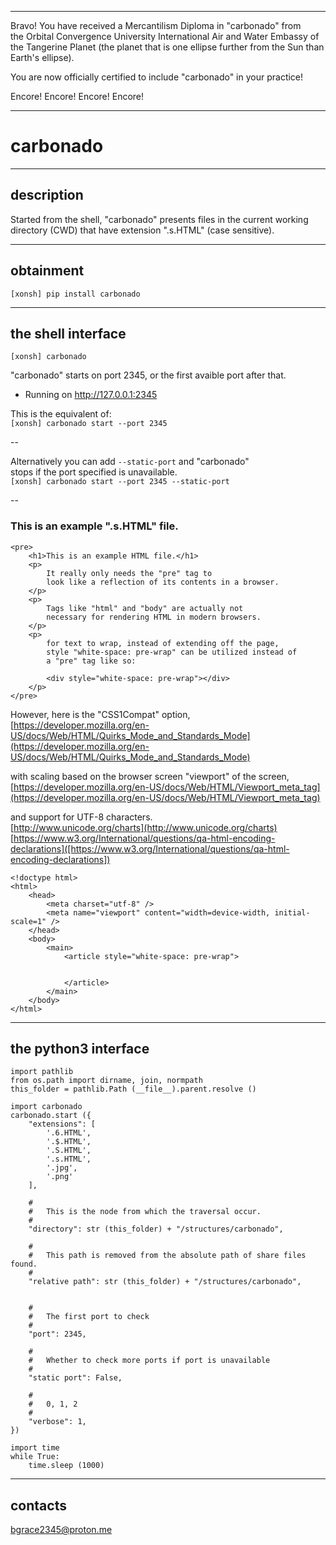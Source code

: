 


******

Bravo!  You have received a Mercantilism Diploma in "carbonado" from   
the Orbital Convergence University International Air and Water 
Embassy of the Tangerine Planet (the planet that is one ellipse further from
the Sun than Earth's ellipse).

You are now officially certified to include "carbonado" in your practice!

Encore! Encore! Encore! Encore!

******


# carbonado

---

## description
Started from the shell, "carbonado" presents files in the current working directory (CWD) that have extension ".s.HTML" (case sensitive).

---		
		
## obtainment
`[xonsh] pip install carbonado`

---


## the shell interface
`[xonsh] carbonado`

"carbonado" starts on port 2345, or the first avaible port after that.  
 * Running on http://127.0.0.1:2345  

This is the equivalent of:   
`[xonsh] carbonado start --port 2345`   

--
  
Alternatively you can add `--static-port` and "carbonado"   
stops if the port specified is unavailable.  
`[xonsh] carbonado start --port 2345 --static-port`   

--

### This is an example ".s.HTML" file.


```
<pre>
	<h1>This is an example HTML file.</h1>
	<p>
		It really only needs the "pre" tag to    
		look like a reflection of its contents in a browser.   
	</p>   
	<p>
		Tags like "html" and "body" are actually not   
		necessary for rendering HTML in modern browsers.  
	</p>   
	<p>  
		for text to wrap, instead of extending off the page,    
		style "white-space: pre-wrap" can be utilized instead of 
		a "pre" tag like so:
		
		<div style="white-space: pre-wrap"></div>
	</p>
</pre>
```


However, here is the "CSS1Compat" option,   
[https://developer.mozilla.org/en-US/docs/Web/HTML/Quirks_Mode_and_Standards_Mode](https://developer.mozilla.org/en-US/docs/Web/HTML/Quirks_Mode_and_Standards_Mode)   

with scaling based on the browser screen "viewport" of the screen,  
[https://developer.mozilla.org/en-US/docs/Web/HTML/Viewport_meta_tag](https://developer.mozilla.org/en-US/docs/Web/HTML/Viewport_meta_tag)  

and support for UTF-8 characters.    
[http://www.unicode.org/charts](http://www.unicode.org/charts)    
[https://www.w3.org/International/questions/qa-html-encoding-declarations]([https://www.w3.org/International/questions/qa-html-encoding-declarations])     



```
<!doctype html>
<html>
	<head>	
		<meta charset="utf-8" />
		<meta name="viewport" content="width=device-width, initial-scale=1" />
	</head>
	<body>
		<main>
			<article style="white-space: pre-wrap">
				
			
			</article>
		</main>
	</body>
</html>
```

---

## the python3 interface
```
import pathlib
from os.path import dirname, join, normpath
this_folder = pathlib.Path (__file__).parent.resolve ()

import carbonado
carbonado.start ({
	"extensions": [ 
		'.6.HTML',
		'.$.HTML',
		'.S.HTML',
		'.s.HTML', 
		'.jpg', 
		'.png' 
	],
	
	#
	#	This is the node from which the traversal occur.
	#
	"directory": str (this_folder) + "/structures/carbonado",
	
	#
	#	This path is removed from the absolute path of share files found.
	#
	"relative path": str (this_folder) + "/structures/carbonado",
	
	
	#
	#	The first port to check
	#
	"port": 2345,
	
	#
	#	Whether to check more ports if port is unavailable
	#
	"static port": False,
	
	#
	#	0, 1, 2
	#
	"verbose": 1,
})

import time
while True:
	time.sleep (1000)
```

---

## contacts
bgrace2345@proton.me

